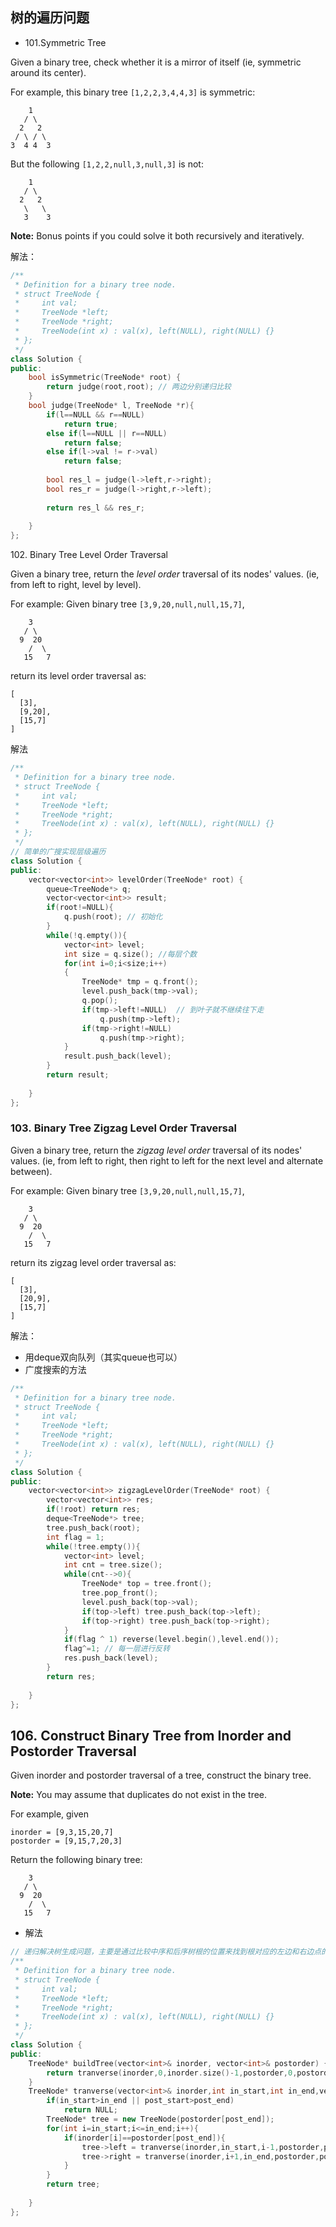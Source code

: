 ##  树的遍历问题

- 101.Symmetric Tree

Given a binary tree, check whether it is a mirror of itself (ie, symmetric around its center).

For example, this binary tree `[1,2,2,3,4,4,3]` is symmetric:

```
    1
   / \
  2   2
 / \ / \
3  4 4  3
```

But the following `[1,2,2,null,3,null,3]` is not:

```
    1
   / \
  2   2
   \   \
   3    3
```

**Note:**
Bonus points if you could solve it both recursively and iteratively.



解法：

```c++
/**
 * Definition for a binary tree node.
 * struct TreeNode {
 *     int val;
 *     TreeNode *left;
 *     TreeNode *right;
 *     TreeNode(int x) : val(x), left(NULL), right(NULL) {}
 * };
 */
class Solution {
public:
    bool isSymmetric(TreeNode* root) {
        return judge(root,root); // 两边分别递归比较
    }
    bool judge(TreeNode* l, TreeNode *r){
        if(l==NULL && r==NULL)
            return true;
        else if(l==NULL || r==NULL)
            return false;
        else if(l->val != r->val)
            return false;
        
        bool res_l = judge(l->left,r->right);
        bool res_r = judge(l->right,r->left);
        
        return res_l && res_r;
        
    }
};
```

102. Binary Tree Level Order Traversal

Given a binary tree, return the *level order* traversal of its nodes' values. (ie, from left to right, level by level).

For example:
Given binary tree `[3,9,20,null,null,15,7]`,

```
    3
   / \
  9  20
    /  \
   15   7

```

return its level order traversal as:

```
[
  [3],
  [9,20],
  [15,7]
]
```

解法

```c++
/**
 * Definition for a binary tree node.
 * struct TreeNode {
 *     int val;
 *     TreeNode *left;
 *     TreeNode *right;
 *     TreeNode(int x) : val(x), left(NULL), right(NULL) {}
 * };
 */
// 简单的广搜实现层级遍历
class Solution {
public:
    vector<vector<int>> levelOrder(TreeNode* root) {
        queue<TreeNode*> q;
        vector<vector<int>> result;
        if(root!=NULL){
            q.push(root); // 初始化
        }
        while(!q.empty()){
            vector<int> level;
            int size = q.size(); //每层个数
            for(int i=0;i<size;i++)
            {
                TreeNode* tmp = q.front();
                level.push_back(tmp->val);
                q.pop();
                if(tmp->left!=NULL)  // 到叶子就不继续往下走
                    q.push(tmp->left);
                if(tmp->right!=NULL)
                    q.push(tmp->right);
            }
            result.push_back(level);
        }
        return result;
        
    }
};
```



### 103. Binary Tree Zigzag Level Order Traversal

Given a binary tree, return the *zigzag level order* traversal of its nodes' values. (ie, from left to right, then right to left for the next level and alternate between).

For example:
Given binary tree `[3,9,20,null,null,15,7]`,

```
    3
   / \
  9  20
    /  \
   15   7

```

return its zigzag level order traversal as:

```
[
  [3],
  [20,9],
  [15,7]
]

```



解法：

- 用deque双向队列（其实queue也可以）
- 广度搜索的方法

```c++
/**
 * Definition for a binary tree node.
 * struct TreeNode {
 *     int val;
 *     TreeNode *left;
 *     TreeNode *right;
 *     TreeNode(int x) : val(x), left(NULL), right(NULL) {}
 * };
 */
class Solution {
public:
    vector<vector<int>> zigzagLevelOrder(TreeNode* root) {
        vector<vector<int>> res;
        if(!root) return res;
        deque<TreeNode*> tree;
        tree.push_back(root);
        int flag = 1;
        while(!tree.empty()){
            vector<int> level;
            int cnt = tree.size();
            while(cnt-->0){
                TreeNode* top = tree.front();
                tree.pop_front();
                level.push_back(top->val);
                if(top->left) tree.push_back(top->left);
                if(top->right) tree.push_back(top->right);
            }
            if(flag ^ 1) reverse(level.begin(),level.end());
            flag^=1; // 每一层进行反转
            res.push_back(level);
        }
        return res;
        
    }
};
```



## 106. Construct Binary Tree from Inorder and Postorder Traversal

Given inorder and postorder traversal of a tree, construct the binary tree.

**Note:**
You may assume that duplicates do not exist in the tree.

For example, given

```
inorder = [9,3,15,20,7]
postorder = [9,15,7,20,3]
```

Return the following binary tree:

```
    3
   / \
  9  20
    /  \
   15   7
```



- 解法

```c++
// 递归解决树生成问题，主要是通过比较中序和后序树根的位置来找到根对应的左边和右边点的数目
/**
 * Definition for a binary tree node.
 * struct TreeNode {
 *     int val;
 *     TreeNode *left;
 *     TreeNode *right;
 *     TreeNode(int x) : val(x), left(NULL), right(NULL) {}
 * };
 */
class Solution {
public:
    TreeNode* buildTree(vector<int>& inorder, vector<int>& postorder) {
        return tranverse(inorder,0,inorder.size()-1,postorder,0,postorder.size()-1);
    }
    TreeNode* tranverse(vector<int>& inorder,int in_start,int in_end,vector<int>& postorder,int post_start, int post_end){
        if(in_start>in_end || post_start>post_end)
            return NULL;
        TreeNode* tree = new TreeNode(postorder[post_end]);
        for(int i=in_start;i<=in_end;i++){
            if(inorder[i]==postorder[post_end]){
                tree->left = tranverse(inorder,in_start,i-1,postorder,post_start,post_start+(i-in_start-1));
                tree->right = tranverse(inorder,i+1,in_end,postorder,post_start+i-in_start,post_end-1);
            }
        }
        return tree;
        
    }
};
```

